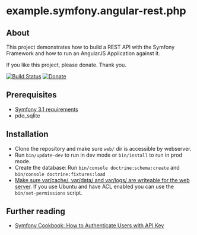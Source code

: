 example.symfony.angular-rest.php
================================

About
-----

This project demonstrates how to build a REST API with the Symfony Framework and how to run an AngularJS Application against it.

If you like this project, please donate. Thank you.

[![Build Status](https://travis-ci.org/philipsorst/example.symfony.angular-rest.php.svg?branch=master)](https://travis-ci.org/philipsorst/example.symfony.angular-rest.php)
[![Donate](https://img.shields.io/badge/Donate-PayPal-green.svg)](https://www.paypal.com/cgi-bin/webscr?cmd=_donations&business=W9NAXW8YAZ4D6&item_name=example.symfony.angular-rest.php%20Donation&currency_code=EUR) 

Prerequisites
-------------

* [Symfony 3.1 requirements](https://symfony.com/doc/3.1/reference/requirements.html)
* pdo_sqlite

Installation
------------

* Clone the repository and make sure ```web/``` dir is accessible by webserver.
* Run ```bin/update-dev``` to run in dev mode or ```bin/install``` to run in prod mode.
* Create the database: Run ```bin/console doctrine:schema:create``` and ```bin/console doctrine:fixtures:load```
* [Make sure var/cache/, var/data/ and var/logs/ are writeable for the web server](https://symfony.com/doc/current/setup/file_permissions.html). If you use Ubuntu and have ACL enabled you can use the ```bin/set-permissions``` script.

Further reading
---------------

* [Symfony Cookbook: How to Authenticate Users with API Key](http://symfony.com/doc/current/cookbook/security/api_key_authentication.html)
